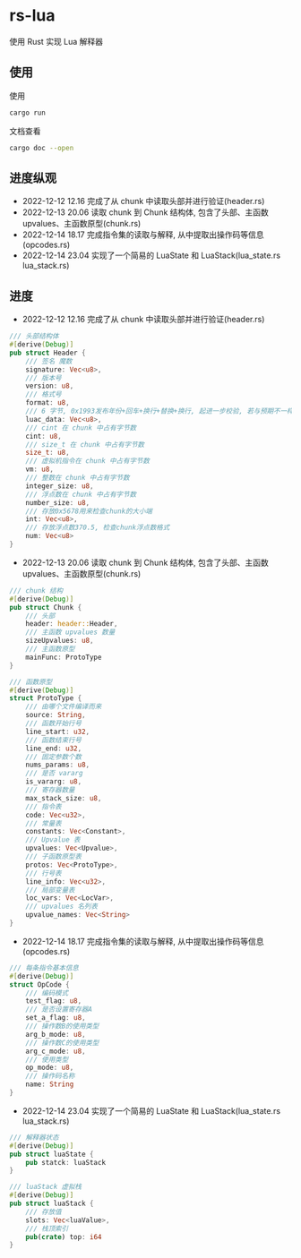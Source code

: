 # rs-lua
使用 Rust 实现 Lua 解释器


## 使用
使用
```bash
cargo run
```
文档查看
```bash
cargo doc --open
```

## 进度纵观
+ 2022-12-12 12.16 完成了从 chunk 中读取头部并进行验证(header.rs)
+ 2022-12-13 20.06 读取 chunk 到 Chunk 结构体, 包含了头部、主函数 upvalues、主函数原型(chunk.rs)
+ 2022-12-14 18.17 完成指令集的读取与解释, 从中提取出操作码等信息(opcodes.rs)
+ 2022-12-14 23.04 实现了一个简易的 LuaState 和 LuaStack(lua_state.rs lua_stack.rs)

## 进度
+ 2022-12-12 12.16 完成了从 chunk 中读取头部并进行验证(header.rs)
```rs
/// 头部结构体
#[derive(Debug)]
pub struct Header {
    /// 签名 魔数
    signature: Vec<u8>,
    /// 版本号
    version: u8,
    /// 格式号
    format: u8,
    /// 6 字节, 0x1993发布年份+回车+换行+替换+换行, 起进一步校验, 若与预期不一样说明文件损坏
    luac_data: Vec<u8>,
    /// cint 在 chunk 中占有字节数
    cint: u8,
    /// size_t 在 chunk 中占有字节数
    size_t: u8,
    /// 虚拟机指令在 chunk 中占有字节数
    vm: u8,
    /// 整数在 chunk 中占有字节数
    integer_size: u8,
    /// 浮点数在 chunk 中占有字节数
    number_size: u8,
    /// 存放0x5678用来检查chunk的大小端
    int: Vec<u8>,
    /// 存放浮点数370.5, 检查chunk浮点数格式
    num: Vec<u8>
}
```
+ 2022-12-13 20.06 读取 chunk 到 Chunk 结构体, 包含了头部、主函数 upvalues、主函数原型(chunk.rs)
```rs
/// chunk 结构
#[derive(Debug)]
pub struct Chunk {
    /// 头部
    header: header::Header,
    /// 主函数 upvalues 数量
    sizeUpvalues: u8,
    /// 主函数原型
    mainFunc: ProtoType
}

/// 函数原型
#[derive(Debug)]
struct ProtoType {
    /// 由哪个文件编译而来
    source: String,
    /// 函数开始行号
    line_start: u32,
    /// 函数结束行号
    line_end: u32,
    /// 固定参数个数
    nums_params: u8,
    /// 是否 vararg
    is_vararg: u8,
    /// 寄存器数量
    max_stack_size: u8,
    /// 指令表
    code: Vec<u32>,
    /// 常量表
    constants: Vec<Constant>,
    /// Upvalue 表
    upvalues: Vec<Upvalue>,
    /// 子函数原型表
    protos: Vec<ProtoType>,
    /// 行号表
    line_info: Vec<u32>,
    /// 局部变量表
    loc_vars: Vec<LocVar>,
    /// upvalues 名列表
    upvalue_names: Vec<String>
}
```
+ 2022-12-14 18.17 完成指令集的读取与解释, 从中提取出操作码等信息(opcodes.rs)
```rs
/// 每条指令基本信息
#[derive(Debug)]
struct OpCode {
    /// 编码模式
    test_flag: u8,
    /// 是否设置寄存器A
    set_a_flag: u8,
    /// 操作数B的使用类型
    arg_b_mode: u8,
    /// 操作数C的使用类型
    arg_c_mode: u8,
    /// 使用类型
    op_mode: u8,
    /// 操作码名称
    name: String
}
```
+ 2022-12-14 23.04 实现了一个简易的 LuaState 和 LuaStack(lua_state.rs lua_stack.rs)
```rs
/// 解释器状态
#[derive(Debug)]
pub struct luaState {
    pub statck: luaStack
}

/// luaStack 虚拟栈
#[derive(Debug)]
pub struct luaStack {
    /// 存放值
    slots: Vec<luaValue>,
    /// 栈顶索引
    pub(crate) top: i64
}
```
